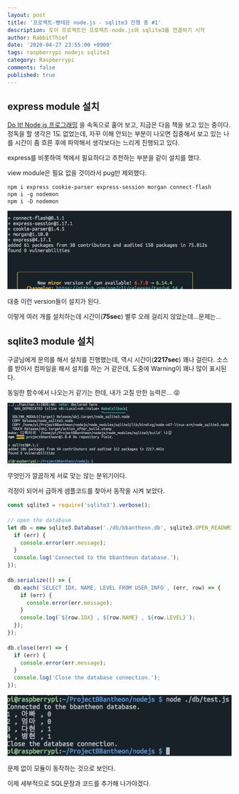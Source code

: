 ```yaml
---
layout: post
title: '프로젝트-빵테온 node.js - sqlite3 진행 중 #1'
description: 토이 프로젝트인 프로젝트-node.js와 sqlite3를 연결하기 시작
author: RabbitThief
date: '2020-04-27 23:55:00 +0900'
tags: raspberrypi nodejs sqlite3
category: Raspberrypi
comments: false
published: true
---
```





## express module 설치

[Do It! Node.js 프로그래밍](https://rabbitthief37.github.io/post/br-do-it-nodejs) 을 속독으로 훝어 보고, 지금은 다음 책을 보고 있는 중이다.  정독을 할 생각은 1도 없었는데, 자꾸 이해 안되는 부분이 나오면 집중해서 보고 있는 나를 시간이 좀 흐른 후에 파악해서 생각보다는 느리게 진행되고 있다.

express를 비롯하여 책에서 필요하다고 추천하는 부분을 같이 설치를 했다.

 view module은 필요 없을 것이라서 pug만 제외했다.

```
npm i express cookie-parser express-session morgan connect-flash 
npm i -g nodemon
npm i -D nodemon
```

![1](/assets/article_images/2020-04-27/1.png)

대충 이런 version들이 설치가 된다.

이렇게 여러 개를 설치하는데 시간이(**75sec**) 별루 오래 걸리지 않았는데...문제는...



## sqlite3 module 설치

구글님에게 문의를 해서 설치를 진행했는데, 역시 시간이(**2217sec**) 꽤나 걸린다.  소스를 받아서 컴파일을 해서 설치를 하는 거 같은데, 도중에 Warning이 꽤나 많이 표시된다.

동일한 함수에서 나오는거 같기는 한데, 내가 고칠 만한 능력은... 😝

![2](/assets/article_images/2020-04-27/2.png)

무엇인가 깔끔하게 서로 맞는 않는 분위기이다. 

걱정이 되어서 급하게 샘플코드를 찾아서 동작을 시켜 보았다.

```javascript
const sqlite3 = require('sqlite3').verbose();

// open the database
let db = new sqlite3.Database('./db/bbantheon.db', sqlite3.OPEN_READWRITE, (err) => {
  if (err) {
    console.error(err.message);
  }
  console.log('Connected to the bbantheon database.');
});

db.serialize(() => {
  db.each(`SELECT IDX, NAME, LEVEL FROM USER_INFO`, (err, row) => {
    if (err) {
      console.error(err.message);
    }
    console.log(`${row.IDX} , ${row.NAME} , ${row.LEVEL}`);
  });
});

db.close((err) => {
  if (err) {
    console.error(err.message);
  }
  console.log('Close the database connection.');
});
```

![3](/assets/article_images/2020-04-27/3.png)

문제 없이 모듈이 동작하는 것으로 보인다. 

이제 세부적으로 SQL문장과 코드를 추가해 나가야겠다.
